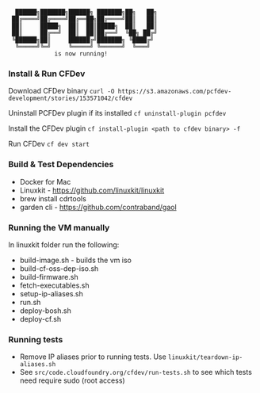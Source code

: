 

      ██████╗███████╗██████╗ ███████╗██╗   ██╗ 
     ██╔════╝██╔════╝██╔══██╗██╔════╝██║   ██║
     ██║     █████╗  ██║  ██║█████╗  ██║   ██║
     ██║     ██╔══╝  ██║  ██║██╔══╝  ╚██╗ ██╔╝
     ╚██████╗██║     ██████╔╝███████╗ ╚████╔╝
      ╚═════╝╚═╝     ╚═════╝ ╚══════╝  ╚═══╝
                 is now running!



### Install & Run CFDev
Download CFDev binary
`curl -O https://s3.amazonaws.com/pcfdev-development/stories/153571042/cfdev`

Uninstall PCFDev plugin if its installed
`cf uninstall-plugin pcfdev`

Install the CFDev plugin
`cf install-plugin <path to cfdev binary> -f`

Run CFDev
`cf dev start`

### Build & Test Dependencies
- Docker for Mac
- Linuxkit - https://github.com/linuxkit/linuxkit
- brew install cdrtools
- garden cli - https://github.com/contraband/gaol

### Running the VM manually

In linuxkit folder run the following:
- build-image.sh - builds the vm iso
- build-cf-oss-dep-iso.sh
- build-firmware.sh
- fetch-executables.sh
- setup-ip-aliases.sh
- run.sh
- deploy-bosh.sh
- deploy-cf.sh

### Running tests

- Remove IP aliases prior to running tests. Use `linuxkit/teardown-ip-aliases.sh`
- See `src/code.cloudfoundry.org/cfdev/run-tests.sh` to see which tests need require sudo (root access)
